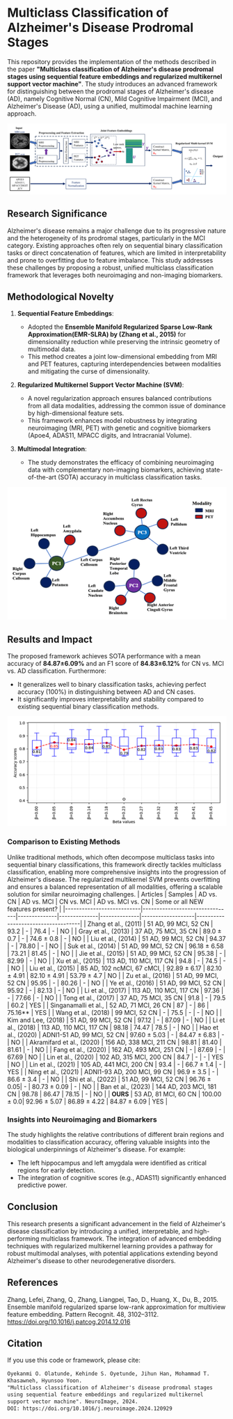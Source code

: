 # Multiclass Classification of Alzheimer's Disease Prodromal Stages

This repository provides the implementation of the methods described in the paper **"Multiclass classification of Alzheimer's disease prodromal stages using sequential feature embeddings and regularized multikernel support vector machine"**. The study introduces an advanced framework for distinguishing between the prodromal stages of Alzheimer's disease (AD), namely Cognitive Normal (CN), Mild Cognitive Impairment (MCI), and Alzheimer's Disease (AD), using a unified, multimodal machine learning approach.

![Framework](images/framework.png)  
## Research Significance

Alzheimer's disease remains a major challenge due to its progressive nature and the heterogeneity of its prodromal stages, particularly in the MCI category. Existing approaches often rely on sequential binary classification tasks or direct concatenation of features, which are limited in interpretability and prone to overfitting due to feature imbalance. This study addresses these challenges by proposing a robust, unified multiclass classification framework that leverages both neuroimaging and non-imaging biomarkers.

## Methodological Novelty

1. **Sequential Feature Embeddings**:
   - Adopted the **Ensemble Manifold Regularized Sparse Low-Rank Approximation(EMR-SLRA) by (Zhang et al., 2015)** for dimensionality reduction while preserving the intrinsic geometry of multimodal data. 
   - This method creates a joint low-dimensional embedding from MRI and PET features, capturing interdependencies between modalities and mitigating the curse of dimensionality.

2. **Regularized Multikernel Support Vector Machine (SVM)**:
   - A novel regularization approach ensures balanced contributions from all data modalities, addressing the common issue of dominance by high-dimensional feature sets.
   - This framework enhances model robustness by integrating neuroimaging (MRI, PET) with genetic and cognitive biomarkers (Apoe4, ADAS11, MPACC digits, and Intracranial Volume).

3. **Multimodal Integration**:
   - The study demonstrates the efficacy of combining neuroimaging data with complementary non-imaging biomarkers, achieving state-of-the-art (SOTA) accuracy in multiclass classification tasks.

![Embeddings](images/feature_embeddings.png)  

## Results and Impact

The proposed framework achieves SOTA performance with a mean accuracy of **84.87±6.09%** and an F1 score of **84.83±6.12%** for CN vs. MCI vs. AD classification. Furthermore:
- It generalizes well to binary classification tasks, achieving perfect accuracy (100%) in distinguishing between AD and CN cases.
- It significantly improves interpretability and stability compared to existing sequential binary classification methods.

![Results](images/accuracy_plot.png)  

### Comparison to Existing Methods
Unlike traditional methods, which often decompose multiclass tasks into sequential binary classifications, this framework directly tackles multiclass classification, enabling more comprehensive insights into the progression of Alzheimer's disease. The regularized multikernel SVM prevents overfitting and ensures a balanced representation of all modalities, offering a scalable solution for similar neuroimaging challenges.
| Articles                  | Samples                        | AD vs. CN    | AD vs. MCI   | CN vs. MCI   | AD vs. MCI vs. CN | Some or all NEW features present? |
|---------------------------|--------------------------------|--------------|--------------|--------------|-------------------|------------------------------------|
| Zhang et al., (2011)      | 51 AD, 99 MCI, 52 CN          | 93.2         | -            | 76.4         | -                 | NO                                 |
| Gray et al., (2013)       | 37 AD, 75 MCI, 35 CN          | 89.0 ± 0.7   | -            | 74.6 ± 0.8   | -                 | NO                                 |
| Liu et al., (2014)        | 51 AD, 99 MCI, 52 CN          | 94.37        | -            | 78.80        | -                 | NO                                 |
| Suk et al., (2014)        | 51 AD, 99 MCI, 52 CN          | 96.18 ± 6.58 | 73.21        | 81.45        | -                 | NO                                 |
| Jie et al., (2015)        | 51 AD, 99 MCI, 52 CN          | 95.38        | -            | 82.99        | -                 | NO                                 |
| Xu et al., (2015)         | 113 AD, 110 MCI, 117 CN       | 94.8         | -            | 74.5         | -                 | NO                                 |
| Liu et al., (2015)        | 85 AD, 102 ncMCI, 67 cMCI,    | 92.89 ± 6.17 | 82.10 ± 4.91 | 82.10 ± 4.91 | 53.79 ± 4.7       | NO                                 |
| Zu et al., (2016)         | 51 AD, 99 MCI, 52 CN          | 95.95        | -            | 80.26        | -                 | NO                                 |
| Ye et al., (2016)         | 51 AD, 99 MCI, 52 CN          | 95.92        | -            | 82.13        | -                 | NO                                 |
| Li et al., (2017)         | 113 AD, 110 MCI, 117 CN       | 97.36        | -            | 77.66        | -                 | NO                                 |
| Tong et al., (2017)       | 37 AD, 75 MCI, 35 CN          | 91.8         | -            | 79.5         | 60.2              | YES                                |
| Singanamalli et al.,      | 52 AD, 71 MCI, 26 CN          | 87           | -            | 86           | 75.16**           | YES                                |
| Wang et al., (2018)       | 99 MCI, 52 CN                 | -            | 75.5         | -            | -                 | NO                                 |
| Kim and Lee, (2018)       | 51 AD, 99 MCI, 52 CN          | 97.12        | -            | 87.09        | -                 | NO                                 |
| Li et al., (2018)         | 113 AD, 110 MCI, 117 CN       | 98.18        | 74.47        | 78.5         | -                 | NO                                 |
| Hao et al., (2020)        | ADNI1-51 AD, 99 MCI, 52 CN    | 97.60 ± 5.03 | -            | 84.47 ± 6.83 | -                 | NO                                 |
| Akramifard et al., (2020) | 156 AD, 338 MCI, 211 CN       | 98.81        | 81.40        | 81.61        | -                 | NO                                 |
| Fang et al., (2020)       | 162 AD, 493 MCI, 251 CN       | -            | 87.69        | -            | 67.69             | NO                                 |
| Lin et al., (2020)        | 102 AD, 315 MCI, 200 CN       | 84.7         | -            | -            | YES               | NO                                 |
| Lin et al., (2021)        | 105 AD, 441 MCI, 200 CN       | 93.4         | -            | 66.7 ± 1.4   | -                 | YES                                |
| Ning et al., (2021)       | ADNI1-93 AD, 200 MCI, 99 CN   | 96.9 ± 3.5   | -            | 86.6 ± 3.4   | -                 | NO                                 |
| Shi et al., (2022)        | 51 AD, 99 MCI, 52 CN          | 96.76 ± 0.05| -            | 80.73 ± 0.09 | -                 | NO                                 |
| Ban et al., (2023)        | 144 AD, 203 MCI, 181 CN       | 98.78        | 86.47        | 78.15        | -                 | NO                                 |
| **OURS**                 | 53 AD, 81 MCI, 60 CN          | 100.00 ± 0.0| 92.96 ± 5.07 | 86.89 ± 4.22 | 84.87 ± 6.09      | YES                                |

### Insights into Neuroimaging and Biomarkers
The study highlights the relative contributions of different brain regions and modalities to classification accuracy, offering valuable insights into the biological underpinnings of Alzheimer's disease. For example:
- The left hippocampus and left amygdala were identified as critical regions for early detection.
- The integration of cognitive scores (e.g., ADAS11) significantly enhanced predictive power.

## Conclusion

This research presents a significant advancement in the field of Alzheimer's disease classification by introducing a unified, interpretable, and high-performing multiclass framework. The integration of advanced embedding techniques with regularized multikernel learning provides a pathway for robust multimodal analyses, with potential applications extending beyond Alzheimer's disease to other neurodegenerative disorders.

## References
Zhang, Lefei, Zhang, Q., Zhang, Liangpei, Tao, D., Huang, X., Du, B., 2015. Ensemble manifold regularized sparse low-rank approximation for multiview feature embedding. Pattern Recognit. 48, 3102–3112. https://doi.org/10.1016/j.patcog.2014.12.016


## Citation
If you use this code or framework, please cite:
```
Oyekanmi O. Olatunde, Kehinde S. Oyetunde, Jihun Han, Mohammad T. Khasawneh, Hyunsoo Yoon. 
"Multiclass classification of Alzheimer's disease prodromal stages using sequential feature embeddings and regularized multikernel support vector machine". NeuroImage, 2024.
DOI: https://doi.org/10.1016/j.neuroimage.2024.120929
```
